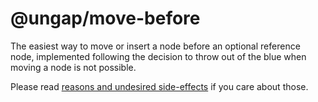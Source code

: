 # @ungap/move-before

The easiest way to move or insert a node before an optional reference node, implemented following the decision to throw out of the blue when moving a node is not possible.

Please read [reasons and undesired side-effects](https://github.com/whatwg/dom/pull/1307) if you care about those.
